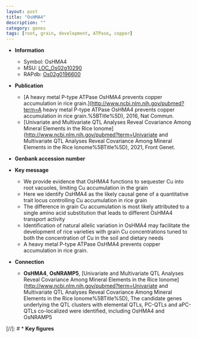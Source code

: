 ```yaml
---
layout: post
title: "OsHMA4"
description: ""
category: genes
tags: [root, grain, development, ATPase, copper]
---
```


* **Information**  
    + Symbol: OsHMA4  
    + MSU: [LOC_Os02g10290](http://rice.uga.edu/cgi-bin/ORF_infopage.cgi?orf=LOC_Os02g10290)  
    + RAPdb: [Os02g0196600](https://rapdb.dna.affrc.go.jp/locus/?name=Os02g0196600)  

* **Publication**  
    + [A heavy metal P-type ATPase OsHMA4 prevents copper accumulation in rice grain.](http://www.ncbi.nlm.nih.gov/pubmed?term=A heavy metal P-type ATPase OsHMA4 prevents copper accumulation in rice grain.%5BTitle%5D), 2016, Nat Commun.
    + [Univariate and Multivariate QTL Analyses Reveal Covariance Among Mineral Elements in the Rice Ionome](http://www.ncbi.nlm.nih.gov/pubmed?term=Univariate and Multivariate QTL Analyses Reveal Covariance Among Mineral Elements in the Rice Ionome%5BTitle%5D), 2021, Front Genet.

* **Genbank accession number**  

* **Key message**  
    + We provide evidence that OsHMA4 functions to sequester Cu into root vacuoles, limiting Cu accumulation in the grain
    + Here we identify OsHMA4 as the likely causal gene of a quantitative trait locus controlling Cu accumulation in rice grain
    + The difference in grain Cu accumulation is most likely attributed to a single amino acid substitution that leads to different OsHMA4 transport activity
    + Identification of natural allelic variation in OsHMA4 may facilitate the development of rice varieties with grain Cu concentrations tuned to both the concentration of Cu in the soil and dietary needs
    + A heavy metal P-type ATPase OsHMA4 prevents copper accumulation in rice grain.

* **Connection**  
    + __OsHMA4__, __OsNRAMP5__, [Univariate and Multivariate QTL Analyses Reveal Covariance Among Mineral Elements in the Rice Ionome](http://www.ncbi.nlm.nih.gov/pubmed?term=Univariate and Multivariate QTL Analyses Reveal Covariance Among Mineral Elements in the Rice Ionome%5BTitle%5D),  The candidate genes underlying the QTL clusters with elemental QTLs, PC-QTLs and aPC-QTLs co-localized were identified, including OsHMA4 and OsNRAMP5

[//]: # * **Key figures**  


